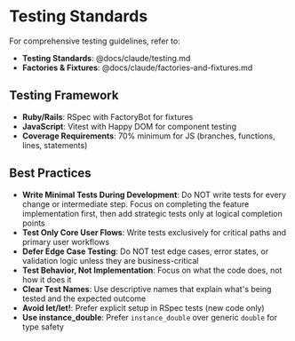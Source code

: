 # Testing Standards

For comprehensive testing guidelines, refer to:

- **Testing Standards**: @docs/claude/testing.md
- **Factories & Fixtures**: @docs/claude/factories-and-fixtures.md

## Testing Framework

- **Ruby/Rails**: RSpec with FactoryBot for fixtures
- **JavaScript**: Vitest with Happy DOM for component testing
- **Coverage Requirements**: 70% minimum for JS (branches, functions, lines, statements)

## Best Practices

- **Write Minimal Tests During Development**: Do NOT write tests for every change or intermediate step. Focus on completing the feature implementation first, then add strategic tests only at logical completion points
- **Test Only Core User Flows**: Write tests exclusively for critical paths and primary user workflows
- **Defer Edge Case Testing**: Do NOT test edge cases, error states, or validation logic unless they are business-critical
- **Test Behavior, Not Implementation**: Focus on what the code does, not how it does it
- **Clear Test Names**: Use descriptive names that explain what's being tested and the expected outcome
- **Avoid let/let!**: Prefer explicit setup in RSpec tests (new code only)
- **Use instance_double**: Prefer `instance_double` over generic `double` for type safety
